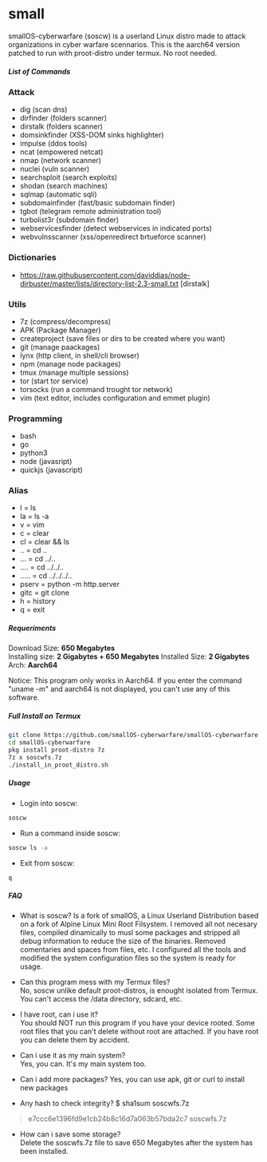 # small

smallOS-cyberwarfare (soscw) is a userland Linux distro made to attack organizations in cyber warfare scennarios. This is the aarch64 version patched to run with proot-distro under termux. No root needed.

##### List of Commands  
### Attack
- dig (scan dns)
- dirfinder (folders scanner)  
- dirstalk (folders scanner)  
- domsinkfinder (XSS-DOM sinks highlighter)
- impulse (ddos tools)  
- ncat (empowered netcat)
- nmap (network scanner)
- nuclei (vuln scanner)  
- searchsploit (search exploits)
- shodan (search machines)
- sqlmap (automatic sqli)  
- subdomainfinder (fast/basic subdomain finder)
- tgbot (telegram remote administration tool)  
- turbolist3r (subdomain finder)  
- webservicesfinder (detect webservices in indicated ports)
- webvulnsscanner (xss/openredirect brtueforce scanner)

### Dictionaries  
- https://raw.githubusercontent.com/daviddias/node-dirbuster/master/lists/directory-list-2.3-small.txt [dirstalk]

### Utils  
- 7z (compress/decompress)
- APK (Package Manager)
- createproject (save files or dirs to be created where you want)
- git (manage paackages)  
- lynx (http client, in shell/cli browser)  
- npm (manage node packages)  
- tmux (manage multiple sessions)
- tor (start tor service)  
- torsocks (run a command trought tor network)  
- vim (text editor, includes configuration and emmet plugin)   
  
### Programming  
- bash  
- go  
- python3  
- node (javasript)
- quickjs (javascript)  

### Alias  
- l = ls  
- la = ls -a  
- v = vim  
- c = clear  
- cl = clear && ls  
- .. = cd ..  
- ... = cd ../..  
- .... = cd ../../..  
- ..... = cd ../../../..  
- pserv = python -m http.server  
- gitc = git clone  
- h = history  
- q = exit  

##### Requeriments

Download Size: **650 Megabytes**  
Installing size: **2 Gigabytes + 650 Megabytes**
Installed Size: **2 Gigabytes**  
Arch: **Aarch64**  
  
Notice: This program only works in Aarch64. If you enter the command "uname -m" and aarch64 is not displayed, you can't use any of this software. 

##### Full Install on Termux

```bash
git clone https://github.com/smallOS-cyberwarfare/smallOS-cyberwarfare
cd smallOS-cyberwarfare
pkg install proot-distro 7z
7z x soscwfs.7z
./install_in_proot_distro.sh
```

##### Usage

- Login into soscw:
```bash
soscw
```

- Run a command inside soscw:
```bash
soscw ls -a
```

- Exit from soscw:
```bash
q
```

##### FAQ
- What is soscw?
Is a fork of smallOS, a Linux Userland Distribution based on a fork of Alpine Linux Mini Root Filsystem. I removed all not necesary files, compiled dinamically to musl some packages and stripped all debug information to reduce the size of the binaries. Removed comentaries and spaces from files, etc. I configured all the tools and modified the system configuration files so the system is ready for usage.

- Can this program mess with my Termux files?  
No, soscw unlike default proot-distros, is enought isolated from Termux. You can't access the /data directory, sdcard, etc.  
  
- I have root, can i use it?  
You should NOT run this program if you have your device rooted. Some root files that you can't delete without root are attached. If you have root you can delete them by accident. 
  
- Can i use it as my main system?  
Yes, you can. It's my main system too.   
  
- Can i add more packages?
Yes, you can use apk, git or curl to install new packages  
  
- Any hash to check integrity?
$ sha1sum soscwfs.7z
> e7ccc6e1396fd9e1cb24b8c16d7a063b57bda2c7  soscwfs.7z

- How can i save some storage?  
Delete the soscwfs.7z file to save 650 Megabytes after the system has been installed.  


